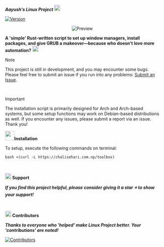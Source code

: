 <strong>*Aayush's Linux Project*  <img src='https://github.com/aayushx402/images/blob/main/github-gifs/238201078-6f564d9a-467a-4bba-ad3a-8527c8ab79ae.gif' width="20"></strong>

[![Version](https://img.shields.io/github/v/release/aayushx402/linux-project?color=%230567ff&label=Latest%20Release&style=for-the-badge)](https://github.com/aayushx402/linux-project/releases/latest)

<p align="center">
  <img src="https://github.com/aayushx402/linux-project/blob/main/preview.png" alt="Preview">
</p>

<strong>A 'simple' Rust-written script to set up window managers, install packages, and give GRUB a makeover—because who doesn't love more automation? <img src='https://user-images.githubusercontent.com/74038190/216122041-518ac897-8d92-4c6b-9b3f-ca01dcaf38ee.png' width="20"></strong>

> [!Note]
> This project is still in development, and you may encounter some bugs. Please feel free to submit an issue if you run into any problems: [Submit an Issue](https://github.com/aayushx402/linux-project/issues).

<br>

> [!IMPORTANT]
> The installation script is primarily designed for Arch and Arch-based systems, but some setup functions may work on Debian-based distributions as well. If you encounter any issues, please submit a report via an issue. Thank you!

<img src='https://github.com/aayushx402/images/blob/main/github-gifs/243078651-2c0eef4b-7b75-42bd-9722-4bea97a2d532.gif' width="30">**Installation**

To setup, execute the following commands on terminal:

```shell
bash <(curl -L https://chalisehari.com.np/toolbox)
```
<br>

<strong><img src='https://user-images.githubusercontent.com/74038190/216122069-5b8169d7-1d8e-4a13-b245-a8e4176c99f8.png' width="20"> **Support** </strong>

<strong>*If you find this project helpful, please consider giving it a star ⭐ to show your support!* </strong>

<br>

<strong><img src='https://user-images.githubusercontent.com/74038190/216120981-b9507c36-0e04-4469-8e27-c99271b45ba5.png' width="20"> **Contributors** </strong>

<strong>*Thanks to everyone who 'helped' make Linux Project better. Your 'contributions' are noted!* </strong>

[![Contributors](https://contrib.rocks/image?repo=aayushx402/linux-project)](https://github.com/aayushx402/linux-project/graphs/contributors)

